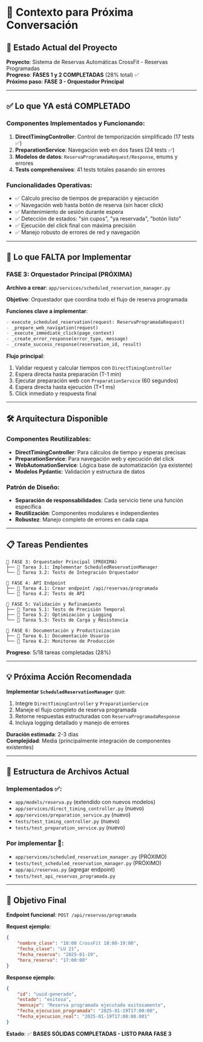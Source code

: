 # 💬 Contexto para Próxima Conversación

## 🎯 **Estado Actual del Proyecto**

**Proyecto**: Sistema de Reservas Automáticas CrossFit - Reservas Programadas  
**Progreso**: **FASES 1 y 2 COMPLETADAS** (28% total) ✅  
**Próximo paso**: **FASE 3 - Orquestador Principal**

---

## ✅ **Lo que YA está COMPLETADO**

### **Componentes Implementados y Funcionando**:
1. **DirectTimingController**: Control de temporización simplificado (17 tests ✅)
2. **PreparationService**: Navegación web en dos fases (24 tests ✅)  
3. **Modelos de datos**: `ReservaProgramadaRequest/Response`, enums y errores
4. **Tests comprehensivos**: 41 tests totales pasando sin errores

### **Funcionalidades Operativas**:
- ✅ Cálculo preciso de tiempos de preparación y ejecución
- ✅ Navegación web hasta botón de reserva (sin hacer click)
- ✅ Mantenimiento de sesión durante espera
- ✅ Detección de estados: "sin cupos", "ya reservada", "botón listo"
- ✅ Ejecución del click final con máxima precisión
- ✅ Manejo robusto de errores de red y navegación

---

## 🚀 **Lo que FALTA por Implementar**

### **FASE 3: Orquestador Principal** (PRÓXIMA)
**Archivo a crear**: `app/services/scheduled_reservation_manager.py`

**Objetivo**: Orquestador que coordina todo el flujo de reserva programada

**Funciones clave a implementar**:
```python
- execute_scheduled_reservation(request: ReservaProgramadaRequest)
- _prepare_web_navigation(request)
- _execute_immediate_click(page_context)  
- _create_error_response(error_type, message)
- _create_success_response(reservation_id, result)
```

**Flujo principal**:
1. Validar request y calcular tiempos con `DirectTimingController`
2. Espera directa hasta preparación (T-1 min)
3. Ejecutar preparación web con `PreparationService` (60 segundos)
4. Espera directa hasta ejecución (T+1 ms)
5. Click inmediato y respuesta final

---

## 🛠️ **Arquitectura Disponible**

### **Componentes Reutilizables**:
- **DirectTimingController**: Para cálculos de tiempo y esperas precisas
- **PreparationService**: Para navegación web y ejecución del click
- **WebAutomationService**: Lógica base de automatización (ya existente)
- **Modelos Pydantic**: Validación y estructura de datos

### **Patrón de Diseño**:
- **Separación de responsabilidades**: Cada servicio tiene una función específica
- **Reutilización**: Componentes modulares e independientes
- **Robustez**: Manejo completo de errores en cada capa

---

## 📋 **Tareas Pendientes**

```
📅 FASE 3: Orquestador Principal (PRÓXIMA)
├── 🔲 Tarea 3.1: Implementar ScheduledReservationManager
└── 🔲 Tarea 3.2: Tests de Integración Orquestador

📅 FASE 4: API Endpoint  
├── 🔲 Tarea 4.1: Crear endpoint /api/reservas/programada
└── 🔲 Tarea 4.2: Tests de API

📅 FASE 5: Validación y Refinamiento
├── 🔲 Tarea 5.1: Tests de Precisión Temporal
├── 🔲 Tarea 5.2: Optimización y Logging
└── 🔲 Tarea 5.3: Tests de Carga y Resistencia

📅 FASE 6: Documentación y Productivización
├── 🔲 Tarea 6.1: Documentación Usuario
└── 🔲 Tarea 6.2: Monitoreo de Producción
```

**Progreso**: 5/18 tareas completadas (28%)

---

## 💡 **Próxima Acción Recomendada**

**Implementar `ScheduledReservationManager`** que:
1. Integre `DirectTimingController` y `PreparationService`
2. Maneje el flujo completo de reserva programada
3. Retorne respuestas estructuradas con `ReservaProgramadaResponse`
4. Incluya logging detallado y manejo de errores

**Duración estimada**: 2-3 días  
**Complejidad**: Media (principalmente integración de componentes existentes)

---

## 📁 **Estructura de Archivos Actual**

### **Implementados** ✅:
- `app/models/reserva.py` (extendido con nuevos modelos)
- `app/services/direct_timing_controller.py` (nuevo)
- `app/services/preparation_service.py` (nuevo)
- `tests/test_timing_controller.py` (nuevo)
- `tests/test_preparation_service.py` (nuevo)

### **Por implementar** 🔲:
- `app/services/scheduled_reservation_manager.py` (PRÓXIMO)
- `tests/test_scheduled_reservation_manager.py` (PRÓXIMO)
- `app/api/reservas.py` (agregar endpoint)
- `tests/test_api_reservas_programada.py`

---

## 🎯 **Objetivo Final**

**Endpoint funcional**: `POST /api/reservas/programada`

**Request ejemplo**:
```json
{
    "nombre_clase": "18:00 CrossFit 18:00-19:00",
    "fecha_clase": "LU 21",
    "fecha_reserva": "2025-01-19",
    "hora_reserva": "17:00:00"
}
```

**Response ejemplo**:
```json
{
    "id": "uuid-generado",
    "estado": "exitosa",
    "mensaje": "Reserva programada ejecutada exitosamente",
    "fecha_ejecucion_programada": "2025-01-19T17:00:00",
    "fecha_ejecucion_real": "2025-01-19T17:00:00.001"
}
```

**Estado**: ✅ **BASES SÓLIDAS COMPLETADAS - LISTO PARA FASE 3**
